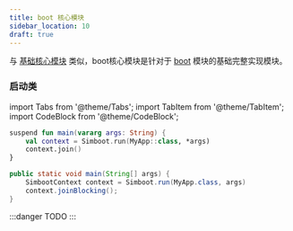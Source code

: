 ```yaml
---
title: boot 核心模块
sidebar_location: 10
draft: true
---
```


与 [基础核心模块](../core) 类似，boot核心模块是针对于 [boot](index.md) 模块的基础完整实现模块。



### 启动类

import Tabs from '@theme/Tabs';
import TabItem from '@theme/TabItem';
import CodeBlock from '@theme/CodeBlock';


<Tabs groupId="code">
<TabItem value="Kotlin" default attributes={{'data-value': `Kotlin`}}>

```kotlin title="MyApp.kt"
suspend fun main(vararg args: String) {
    val context = Simboot.run(MyApp::class, *args)
    context.join()
}
```

</TabItem>
<TabItem value="Java" attributes={{'data-value': `Java`}}>

```java title="MyApp.java"
public static void main(String[] args) {
    SimbootContext context = Simboot.run(MyApp.class, args)
    context.joinBlocking();
}
```

</TabItem>
</Tabs>




:::danger
TODO
:::
